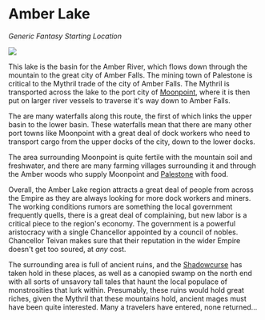 # Amber Lake

*Generic Fantasy Starting Location*

![](amber_lake.png)

This lake is the basin for the Amber River, which flows down through the mountain to the great city of Amber Falls. The mining town of Palestone is critical to the Mythril trade of the city of Amber Falls. The Mythril is transported across the lake to the port city of [Moonpoint](Moonpoint.md), where it is then put on larger river vessels to traverse it's way down to Amber Falls.

The are many waterfalls along this route, the first of which links the upper basin to the lower basin. These waterfalls mean that there are many other port towns like Moonpoint with a great deal of dock workers who need to transport cargo from the upper docks of the city, down to the lower docks.

The area surrounding Moonpoint is quite fertile with the mountain soil and freshwater, and there are many farming villages surrounding it and through the Amber woods who supply Moonpoint and [Palestone](Palestone.md) with food.

Overall, the Amber Lake region attracts a great deal of people from across the Empire as they are always looking for more dock workers and miners. The working conditions rumors are something the local government frequently quells, there is a great deal of complaining, but new labor is a critical piece to the region's economy. The government is a powerful aristocracy with a single Chancellor appointed by a council of nobles. Chancellor Teivan makes sure that their reputation in the wider Empire doesn't get too soured, at *any* cost.

The surrounding area is full of ancient ruins, and the [Shadowcurse](../../../Game%20Procedures/Hazards/Shadowcurse.md) has taken hold in these places, as well as a canopied swamp on the north end with all sorts of unsavory tall tales that haunt the local populace of monstrosities that lurk within. Presumably, these ruins would hold great riches, given the Mythril that these mountains hold, ancient mages must have been quite interested. Many a travelers have entered, none returned…
